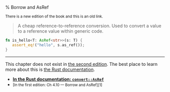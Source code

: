% Borrow and AsRef

<small>There is a new edition of the book and this is an old link.</small>

> A cheap reference-to-reference conversion. Used to convert a value to a reference value within generic code.

```rust
fn is_hello<T: AsRef<str>>(s: T) {
   assert_eq!("hello", s.as_ref());
}
```

---

This chapter does not exist in [the second edition][2]. The best place to learn more about this is [the Rust documentation][3].

* **[In the Rust documentation: `convert::AsRef`][3]**
* <small>[In the first edition: Ch 4.10 — Borrow and AsRef][1]</small>

[2]: index.html
[3]: ../std/convert/trait.AsRef.html
[3]: ../std/convert/trait.AsRef.html
